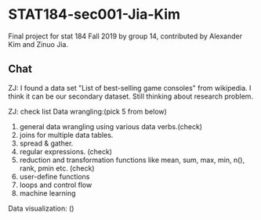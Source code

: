 # STAT184-sec001-Jia-Kim
Final project for stat 184 Fall 2019 by group 14, contributed by Alexander Kim and Zinuo Jia.




Chat
--------------------------
ZJ: I found a data set "List of best-selling game consoles" from wikipedia. I think it can be our secondary dataset. Still thinking about research problem.

ZJ: 
check list
Data wrangling:(pick 5 from below)
1. general data wrangling using various data verbs.(check)
2. joins for multiple data tables.
3. spread & gather.
4. regular expressions. (check)
5. reduction and transformation functions like mean, sum, max, min, n(), rank, pmin etc. (check)
6. user-define functions
7. loops and control flow
8. machine learning

Data visualization: ()